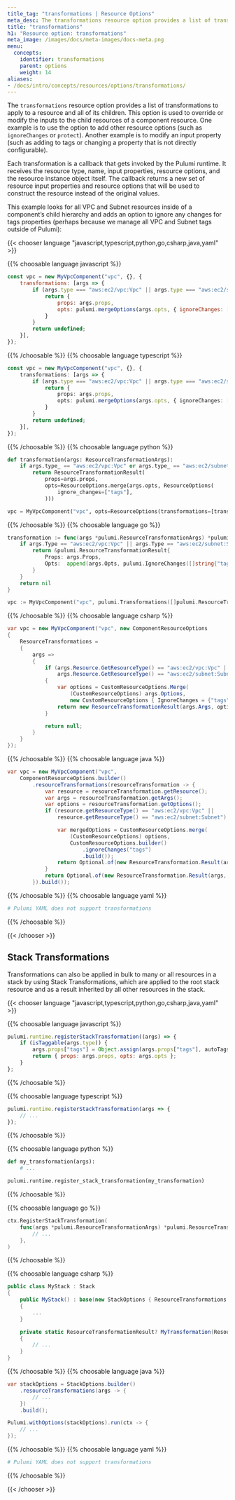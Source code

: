 ```yaml
---
title_tag: "transformations | Resource Options"
meta_desc: The transformations resource option provides a list of transformations to apply to a resource and all of its children.
title: "transformations"
h1: "Resource option: transformations"
meta_image: /images/docs/meta-images/docs-meta.png
menu:
  concepts:
    identifier: transformations
    parent: options
    weight: 14
aliases:
- /docs/intro/concepts/resources/options/transformations/
---
```


The `transformations` resource option provides a list of transformations to apply to a resource and all of its children. This option is used to override or modify the inputs to the child resources of a component resource. One example is to use the option to add other resource options (such as `ignoreChanges` or `protect`). Another example is to modify an input property (such as adding to tags or changing a property that is not directly configurable).

Each transformation is a callback that gets invoked by the Pulumi runtime. It receives the resource type, name, input properties, resource options, and the resource instance object itself. The callback returns a new set of resource input properties and resource options that will be used to construct the resource instead of the original values.

This example looks for all VPC and Subnet resources inside of a component’s child hierarchy and adds an option to ignore any changes for tags properties (perhaps because we manage all VPC and Subnet tags outside of Pulumi):

{{< chooser language "javascript,typescript,python,go,csharp,java,yaml" >}}

{{% choosable language javascript %}}

```javascript
const vpc = new MyVpcComponent("vpc", {}, {
    transformations: [args => {
        if (args.type === "aws:ec2/vpc:Vpc" || args.type === "aws:ec2/subnet:Subnet") {
            return {
                props: args.props,
                opts: pulumi.mergeOptions(args.opts, { ignoreChanges: ["tags"] })
            }
        }
        return undefined;
    }],
});
```

{{% /choosable %}}
{{% choosable language typescript %}}

```typescript
const vpc = new MyVpcComponent("vpc", {}, {
    transformations: [args => {
        if (args.type === "aws:ec2/vpc:Vpc" || args.type === "aws:ec2/subnet:Subnet") {
            return {
                props: args.props,
                opts: pulumi.mergeOptions(args.opts, { ignoreChanges: ["tags"] })
            }
        }
        return undefined;
    }],
});
```

{{% /choosable %}}
{{% choosable language python %}}

```python
def transformation(args: ResourceTransformationArgs):
    if args.type_ == "aws:ec2/vpc:Vpc" or args.type_ == "aws:ec2/subnet:Subnet":
        return ResourceTransformationResult(
            props=args.props,
            opts=ResourceOptions.merge(args.opts, ResourceOptions(
                ignore_changes=["tags"],
            )))

vpc = MyVpcComponent("vpc", opts=ResourceOptions(transformations=[transformation]))
```

{{% /choosable %}}
{{% choosable language go %}}

```go
transformation := func(args *pulumi.ResourceTransformationArgs) *pulumi.ResourceTransformationResult {
    if args.Type == "aws:ec2/vpc:Vpc" || args.Type == "aws:ec2/subnet:Subnet" {
        return &pulumi.ResourceTransformationResult{
            Props: args.Props,
            Opts:  append(args.Opts, pulumi.IgnoreChanges([]string{"tags"}))
        }
    }
    return nil
}

vpc := MyVpcComponent("vpc", pulumi.Transformations([]pulumi.ResourceTransformation{transformation}))
```

{{% /choosable %}}
{{% choosable language csharp %}}

```csharp
var vpc = new MyVpcComponent("vpc", new ComponentResourceOptions
{
    ResourceTransformations =
    {
        args =>
        {
            if (args.Resource.GetResourceType() == "aws:ec2/vpc:Vpc" ||
                args.Resource.GetResourceType() == "aws:ec2/subnet:Subnet")
            {
                var options = CustomResourceOptions.Merge(
                    (CustomResourceOptions) args.Options,
                    new CustomResourceOptions { IgnoreChanges = {"tags"} });
                return new ResourceTransformationResult(args.Args, options);
            }

            return null;
        }
    }
});
```

{{% /choosable %}}
{{% choosable language java %}}

```java
var vpc = new MyVpcComponent("vpc",
    ComponentResourceOptions.builder()
        .resourceTransformations(resourceTransformation -> {
            var resource = resourceTransformation.getResource();
            var args = resourceTransformation.getArgs();
            var options = resourceTransformation.getOptions();
            if (resource.getResourceType() == "aws:ec2/vpc:Vpc" ||
                resource.getResourceType() == "aws:ec2/subnet:Subnet") {

                var mergedOptions = CustomResourceOptions.merge(
                    (CustomResourceOptions) options,
                    CustomResourceOptions.builder()
                        .ignoreChanges("tags")
                        .build());
                return Optional.of(new ResourceTransformation.Result(args, mergedOptions));
            }
            return Optional.of(new ResourceTransformation.Result(args, options));
        }).build());

```

{{% /choosable %}}
{{% choosable language yaml %}}

```yaml
# Pulumi YAML does not support transformations
```

{{% /choosable %}}

{{< /chooser >}}

## Stack Transformations

Transformations can also be applied in bulk to many or all resources in a stack by using Stack Transformations, which are applied to the root stack resource and as a result inherited by all other resources in the stack.

{{< chooser language "javascript,typescript,python,go,csharp,java,yaml" >}}

{{% choosable language javascript %}}

```javascript
pulumi.runtime.registerStackTransformation((args) => {
    if (isTaggable(args.type)) {
        args.props["tags"] = Object.assign(args.props["tags"], autoTags);
        return { props: args.props, opts: args.opts };
    }
};
```

{{% /choosable %}}

{{% choosable language typescript %}}

```typescript
pulumi.runtime.registerStackTransformation(args => {
    // ...
});
```

{{% /choosable %}}

{{% choosable language python %}}

```python
def my_transformation(args):
    # ...

pulumi.runtime.register_stack_transformation(my_transformation)
```

{{% /choosable %}}

{{% choosable language go %}}

```go
ctx.RegisterStackTransformation(
    func(args *pulumi.ResourceTransformationArgs) *pulumi.ResourceTransformationResult {
        // ...
    },
)
```

{{% /choosable %}}

{{% choosable language csharp %}}

```csharp
public class MyStack : Stack
{
    public MyStack() : base(new StackOptions { ResourceTransformations = { MyTransformation } })
    {
        ...
    }

    private static ResourceTransformationResult? MyTransformation(ResourceTransformationArgs args)
    {
        // ...
    }
}
```

{{% /choosable %}}
{{% choosable language java %}}

```java
var stackOptions = StackOptions.builder()
    .resourceTransformations(args -> {
        // ...
    })
    .build();

Pulumi.withOptions(stackOptions).run(ctx -> {
    // ...
});
```

{{% /choosable %}}
{{% choosable language yaml %}}

```yaml
# Pulumi YAML does not support transformations
```

{{% /choosable %}}

{{< /chooser >}}
